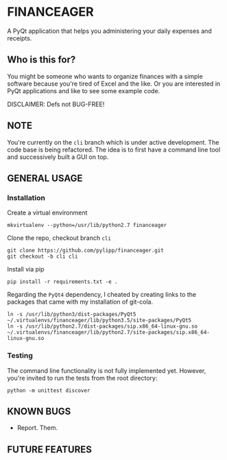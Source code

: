 FINANCEAGER
===========

A PyQt application that helps you administering your daily expenses and receipts.

Who is this for?
----------------
You might be someone who wants to organize finances with a simple software
because you're tired of Excel and the like.
Or you are interested in PyQt applications and like to see some example code.

DISCLAIMER: Defs not BUG-FREE!

NOTE
----
You're currently on the `cli` branch which is under active development.
The code base is being refactored. The idea is to first have a command line
tool and successively built a GUI on top.

GENERAL USAGE
-------------
### Installation
Create a virtual environment

    mkvirtualenv --python=/usr/lib/python2.7 financeager

Clone the repo, checkout branch `cli`

    git clone https://github.com/pylipp/financeager.git
    git checkout -b cli cli

Install via pip

    pip install -r requirements.txt -e .

Regarding the `PyQt4` dependency, I cheated by creating links to the packages
that came with my installation of git-cola.

    ln -s /usr/lib/python3/dist-packages/PyQt5 ~/.virtualenvs/financeager/lib/python3.5/site-packages/PyQt5
    ln -s /usr/lib/python2.7/dist-packages/sip.x86_64-linux-gnu.so ~/.virtualenvs/financeager/lib/python2.7/site-packages/sip.x86_64-linux-gnu.so

### Testing
The command line functionality is not fully implemented yet. However, you're
invited to run the tests from the root directory:

    python -m unittest discover

KNOWN BUGS
----------
- Report. Them.

FUTURE FEATURES
---------------
